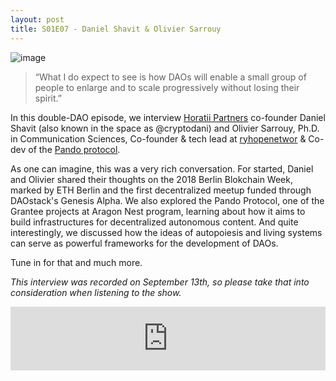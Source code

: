 ```yaml
---
layout: post
title: S01E07 - Daniel Shavit & Olivier Sarrouy
---
```


![image](/assets/images/banners/s01e07.png)

> “What I do expect to see is how DAOs will enable a small group of people to enlarge and to scale progressively without losing their spirit.”

In this double-DAO episode, we interview [Horatii Partners](http://www.horatiipartners.com/) co-founder Daniel Shavit (also known in the space as @cryptodani) and Olivier Sarrouy, Ph.D. in Communication Sciences, Co-founder & tech lead at [ryhopenetwor](https://www.ryhope.network/) & Co-dev of the [Pando protocol](https://github.com/pandonetwork/pando).

As one can imagine, this was a very rich conversation. For started, Daniel and Olivier shared their thoughts on the 2018 Berlin Blokchain Week, marked by ETH Berlin and the first decentralized meetup funded through DAOstack's Genesis Alpha. We also explored the Pando Protocol, one of the Grantee projects at Aragon Nest program, learning about how it aims to build infrastructures for decentralized autonomous content. And quite interestingly, we discussed how the ideas of autopoiesis and living systems can serve as powerful frameworks for the development of DAOs.

Tune in for that and much more.

*This interview was recorded on September 13th, so please take that into consideration when listening to the show.*

<iframe src="https://anchor.fm/daocast/embed/episodes/Episode-7---Daniel-Shavit--Olivier-Sarrouy-e2mtnb" height="102px" width="100%" frameborder="0" scrolling="no"></iframe>
